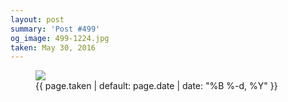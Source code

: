 ```yaml
---
layout: post
summary: 'Post #499'
og_image: 499-1224.jpg
taken: May 30, 2016
---
```


<figure class="post" data-src="{{ site.assets_url }}/{{ page.og_image }}">
<img sizes="(min-width: 700px) 50vw, calc(100vw - 2rem)" src="{{ site.assets_url }}/499-612.jpg" srcset="{{ site.assets_url }}/499-1224.jpg 1224w, {{ site.assets_url }}/499-918.jpg 918w, {{ site.assets_url }}/499-612.jpg 612w, {{ site.assets_url }}/499-306.jpg 306w"/>
<figcaption>
<time>{{ page.taken | default: page.date | date: "%B %-d, %Y" }}</time>
</figcaption>
</figure>
